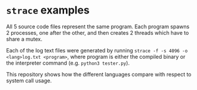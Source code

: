 # `strace` examples

All 5 source code files represent the same program. Each program spawns 2 processes, one after the other, and then creates 2 threads which have to share a mutex.

Each of the log text files were generated by running `strace -f -s 4096 -o <lang>log.txt <program>`, where program is either the compiled binary or the interpreter command (e.g. `python3 tester.py`).

This repository shows how the different languages compare with respect to system call usage.

